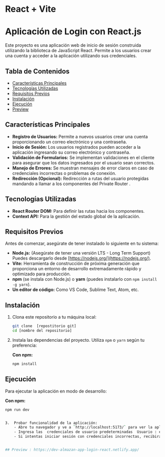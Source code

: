 # React + Vite
# Aplicación de Login con React.js

Este proyecto es una aplicación web de inicio de sesión construida utilizando la biblioteca de JavaScript React. Permite a los usuarios crear una cuenta y acceder a la aplicación utilizando sus credenciales.

## Tabla de Contenidos

- [Características Principales](#características-principales)
- [Tecnologías Utilizadas](#tecnologías-utilizadas)
- [Requisitos Previos](#requisitos-previos)
- [Instalación](#instalación)
- [Ejecución](#ejecución)
- [Preview](#Preview)

## Características Principales

* **Registro de Usuarios:** Permite a nuevos usuarios crear una cuenta proporcionando un correo electrónico y una contraseña.
* **Inicio de Sesión:** Los usuarios registrados pueden acceder a la aplicación ingresando su correo electrónico y contraseña.
* **Validación de Formularios:** Se implementan validaciones en el cliente para asegurar que los datos ingresados por el usuario sean correctos.
* **Manejo de Errores:** Se muestran mensajes de error claros en caso de credenciales incorrectas o problemas de conexión.
* **Redirección (Opcional):** Redirección a rutas del usuario protegidas mandando a llamar a los componentes del Private Router .

## Tecnologías Utilizadas

* **React Router DOM:** Para definir las rutas hacia los componentes.
* **Context API:** Para la gestión del estado global de la aplicación.

## Requisitos Previos

Antes de comenzar, asegúrate de tener instalado lo siguiente en tu sistema:

* **Node.js:** (Asegúrate de tener una versión LTS - Long Term Support) Puedes descargarlo desde [https://nodejs.org/](https://nodejs.org/).
* **Vite:** Herramienta de construcción de próxima generación que proporciona un entorno de desarrollo extremadamente rápido y optimizado para producción.
* **npm** (se instala con Node.js) o **yarn** (puedes instalarlo con `npm install -g yarn`).
* **Un editor de código:** Como VS Code, Sublime Text, Atom, etc.

## Instalación

1.  Clona este repositorio a tu máquina local:
    ```bash
    git clone  [repostitorio git]
    cd [nombre del repositorio]
    ```

2.  Instala las dependencias del proyecto. Utiliza `npm` o `yarn` según tu preferencia:

    **Con npm:**
    ```bash
    npm install
    ```

## Ejecución

Para ejecutar la aplicación en modo de desarrollo:

**Con npm:**
```bash
npm run dev


3.  Probar funcionalidad de la aplicación:
    - Abre tu navegador y ve a `http://localhost:5173/` para ver la aplicación en acción.
    - Ingresa las  credenciales de usuario predeterminadas  Usuario : ernest_almazan@outlook.com  Contraseña : Xag20596
    - Si intentas iniciar sesión con credenciales incorrectas, recibirás un mensaje de error.


## Preview : https://dev-almazan-app-login-react.netlify.app/